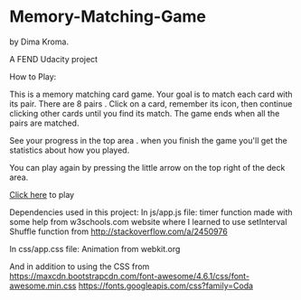 # Memory-Matching-Game 
by Dima Kroma.

A FEND Udacity project

How to Play:

This is a memory matching card game. Your goal is to match each card with its pair. There are 8 pairs .
Click on a card, remember its icon, then continue clicking other cards until you find its match. The game ends when all the pairs are matched.

See your progress in the top area .
when you finish the game  you'll get the statistics about how you played.

You can play again by pressing the little arrow on the top right of the deck area.

[Click here](http://htmlpreview.github.io/?https://github.com/dimakm/Memory-Matching-Game/blob/master/index.html) to play


Dependencies used in this project:
In js/app.js file:
  timer function made with some help from w3schools.com website where I learned to use setInterval
  Shuffle function from http://stackoverflow.com/a/2450976
  
In css/app.css file:
  Animation from webkit.org 

And in addition to using the CSS from  
  https://maxcdn.bootstrapcdn.com/font-awesome/4.6.1/css/font-awesome.min.css
  https://fonts.googleapis.com/css?family=Coda


